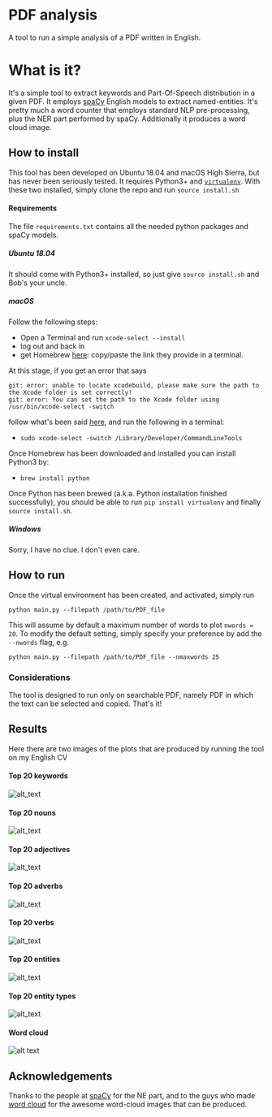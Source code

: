 # PDF analysis
A tool to run a simple analysis of a PDF written in English.

# What is it?
It's a simple tool to extract keywords and Part-Of-Speech distribution 
in a given PDF. It employs
[spaCy](https://github.com/explosion/spaCy) English models 
to extract named-entities.
It's pretty much a word counter that employs 
standard NLP pre-processing, plus the NER part performed by spaCy. 
Additionally it produces a word cloud image. 

## How to install
This tool has been developed on Ubuntu 18.04 and macOS High Sierra, but 
has never been seriously tested. 
It requires Python3+ and [`virtualenv`](https://github.com/pypa/virtualenv). 
With these two installed, simply clone the repo and run `source install.sh`

#### Requirements
The file `requirements.txt` contains all the needed python packages and spaCy models.

##### Ubuntu 18.04 
It should come with Python3+ installed, so just give 
`source install.sh` and Bob's your uncle.

##### macOS
Follow the following steps: 

* Open a Terminal and run `xcode-select --install`
* log out and back in
* get Homebrew [here](https://brew.sh/): 
copy/paste the link they provide in a terminal. 

At this stage, if you get an error that says

```
git: error: unable to locate xcodebuild, please make sure the path to the Xcode folder is set correctly!
git: error: You can set the path to the Xcode folder using /usr/bin/xcode-select -switch
```

follow what's been said 
[here](https://stackoverflow.com/questions/19647788/git-error-unable-to-locate-xcodebuild-after-a-fresh-os-x-mavericks-upgrade), 
and run the following in a terminal:

* `sudo xcode-select -switch /Library/Developer/CommandLineTools`

Once Homebrew has been downloaded and installed you can install Python3 by:

* `brew install python`

Once Python has been brewed
(a.k.a. Python installation finished successfully), 
you should be able to run `pip install virtualenv` 
and finally `source install.sh`.

##### Windows
Sorry, I have no clue. I don't even care.

## How to run
Once the virtual environment has been created, and activated, simply run 
```
python main.py --filepath /path/to/PDF_file
```
This will assume by default a maximum number of words to plot `nwords = 20`.
To modify the default setting, simply specify your preference by add the `--nwords` flag, e.g.
```
python main.py --filepath /path/to/PDF_file --nmaxwords 25
```

### Considerations 
The tool is designed to run only on searchable PDF, namely PDF in which the text can be selected and copied. 
That's it!

## Results 
Here there are two images of the plots that are produced 
by running the tool on my English CV

#### Top 20 keywords
![alt_text](https://raw.githubusercontent.com/fabriziomiano/UzaiKeyFire/master/sample/kwords_count.png)

#### Top 20 nouns
![alt_text](https://raw.githubusercontent.com/fabriziomiano/UzaiKeyFire/master/sample/nouns.png)

#### Top 20 adjectives
![alt_text](https://raw.githubusercontent.com/fabriziomiano/UzaiKeyFire/master/sample/adjectives.png)

#### Top 20 adverbs
![alt_text](https://raw.githubusercontent.com/fabriziomiano/UzaiKeyFire/master/sample/adverbs.png)

#### Top 20 verbs
![alt_text](https://raw.githubusercontent.com/fabriziomiano/UzaiKeyFire/master/sample/verbs.png)

#### Top 20 entities
![alt_text](https://raw.githubusercontent.com/fabriziomiano/UzaiKeyFire/master/sample/entities.png)

#### Top 20 entity types
![alt_text](https://raw.githubusercontent.com/fabriziomiano/UzaiKeyFire/master/sample/entity%20types.png)

#### Word cloud
![alt text](https://raw.githubusercontent.com/fabriziomiano/UzaiKeyFire/master/sample/wordcloud.png)
## Acknowledgements
Thanks to the people at [spaCy](https://github.com/explosion/spaCy)
for the NE part, and to the guys who made 
[word cloud](https://amueller.github.io/word_cloud) for the awesome word-cloud images
that can be produced.
